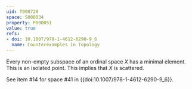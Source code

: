 ```yaml
---
uid: T000720
space: S000034
property: P000051
value: true
refs:
- doi: 10.1007/978-1-4612-6290-9_6
  name: Counterexamples in Topology
---
```


Every non-empty subspace of an ordinal space $X$ has a minimal element. This is an isolated point. This implies that $X$ is scattered.

See item #14 for space #41 in {{doi:10.1007/978-1-4612-6290-9_6}}.
